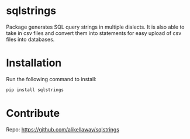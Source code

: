 # sqlstrings
Package generates SQL query strings in multiple dialects. It is also able to take in csv files and convert them into statements for easy upload of csv files into databases.

# Installation
Run the following command to install:
```python
pip install sqlstrings
```

# Contribute
Repo: https://github.com/alikellaway/sqlstrings